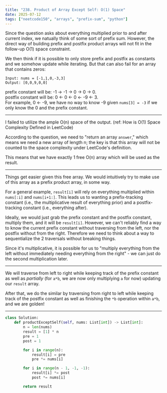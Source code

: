 ```yaml
---
title: "238. Product of Array Except Self: O(1) Space"
date: 2025-07-12
tags: ["neetcode150", "arrays", "prefix-sum", "python"]
---
```


<!-- Imagine lc becoming the first page of a blog. -->

Since the question asks about everything multiplied prior to and after current index, we natually think of some sort of prefix sum. However, the direct way of building prefix and postfix product arrays will not fit in the follow-up O(1) space constraint.

We then think if it is possible to only store prefix and postfix as constants and we somehow update while iterating. But that can also fail for an array that contains zeros:
```
Input: nums = [-1,1,0,-3,3]
Output: [0,0,9,0,0]
```
prefix constant will be: -1 → -1 → 0 → 0 → 0.  
postfix constant will be: 0 ← 0 ← 0 ← -9 ← 3.  
For example, 0 ← -9, we have no way to know -9 given `nums[3] = -3` if we only know the 0 and the prefix constant.

--- 

I failed to utilize the ample O(n) space of the output. (ref: How is O(1) Space Complexity Defined in LeetCode)

According to the question, we need to "return an array `answer`," which means we need a new array of length n; the key is that this array will not be counted to the space complexity under LeetCode's definition.

This means that we have exactly 1 free O(n) array which will be used as the result.

---

Things get easier given this free array. We would intuitively try to make use of this array as a prefix product array, in some way.

For a general example, `result[i]` will rely on everything multiplied within `nums[:i]` and `nums[i+1:]`. This leads us to wanting a prefix-tracking constant (i.e., the multiplicative result of everything prior) and a postfix-tracking constant (i.e., everything after).

Ideally, we would just grab the prefix constant and the postfix constant, multiply them, and it will be `result[i]`. However, we can't reliably find a way to know the current prefix constant without traversing from the left, nor the postfix without from the right. Therefore we need to think about a way to sequentialize the 2 traversals without breaking things.

Since it's multiplicative, it is possible for us to "multiply everything from the left without immediately needing everything from the right" - we can just do the second multiplication later.

---

We will traverse from left to right while keeping track of the prefix constant as well as _partially_ (for `a*b`, we are now only multiplying `a` for now) updating our `result` array.

After that, we do the similar by traversing from right to left while keeping track of the postfix constant as well as finishing the `*b` operation within `a*b`, and we are golden!

---

```python
class Solution:
    def productExceptSelf(self, nums: List[int]) -> List[int]:
        n = len(nums)
        result = [1] * n
        pre = 1
        post = 1

        for i in range(n):
            result[i] = pre
            pre *= nums[i]

        for i in range(n - 1, -1, -1):
            result[i] *= post
            post *= nums[i]

        return result
```